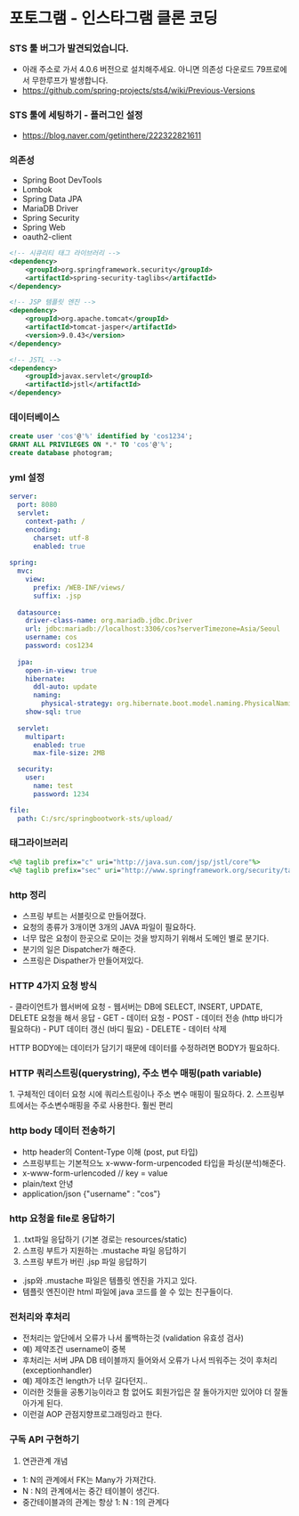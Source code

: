 # 포토그램 - 인스타그램 클론 코딩

### STS 툴 버그가 발견되었습니다.
- 아래 주소로 가서 4.0.6 버전으로 설치해주세요. 아니면 의존성 다운로드 79프로에서 무한루프가 발생합니다.
- https://github.com/spring-projects/sts4/wiki/Previous-Versions

### STS 툴에 세팅하기 - 플러그인 설정
- https://blog.naver.com/getinthere/222322821611

### 의존성

- Spring Boot DevTools
- Lombok
- Spring Data JPA
- MariaDB Driver
- Spring Security
- Spring Web
- oauth2-client

```xml
<!-- 시큐리티 태그 라이브러리 -->
<dependency>
	<groupId>org.springframework.security</groupId>
	<artifactId>spring-security-taglibs</artifactId>
</dependency>

<!-- JSP 템플릿 엔진 -->
<dependency>
	<groupId>org.apache.tomcat</groupId>
	<artifactId>tomcat-jasper</artifactId>
	<version>9.0.43</version>
</dependency>

<!-- JSTL -->
<dependency>
	<groupId>javax.servlet</groupId>
	<artifactId>jstl</artifactId>
</dependency>
```

### 데이터베이스

```sql
create user 'cos'@'%' identified by 'cos1234';
GRANT ALL PRIVILEGES ON *.* TO 'cos'@'%';
create database photogram;
```

### yml 설정

```yml
server:
  port: 8080
  servlet:
    context-path: /
    encoding:
      charset: utf-8
      enabled: true
    
spring:
  mvc:
    view:
      prefix: /WEB-INF/views/
      suffix: .jsp
      
  datasource:
    driver-class-name: org.mariadb.jdbc.Driver
    url: jdbc:mariadb://localhost:3306/cos?serverTimezone=Asia/Seoul
    username: cos
    password: cos1234
    
  jpa:
    open-in-view: true
    hibernate:
      ddl-auto: update
      naming:
        physical-strategy: org.hibernate.boot.model.naming.PhysicalNamingStrategyStandardImpl
    show-sql: true
      
  servlet:
    multipart:
      enabled: true
      max-file-size: 2MB

  security:
    user:
      name: test
      password: 1234   

file:
  path: C:/src/springbootwork-sts/upload/
```

### 태그라이브러리

```jsp
<%@ taglib prefix="c" uri="http://java.sun.com/jsp/jstl/core"%>
<%@ taglib prefix="sec" uri="http://www.springframework.org/security/tags"%>
```


### http 정리
- 스프링 부트는 서블릿으로 만들어졌다.
- 요청의 종류가 3개이면 3개의 JAVA 파일이 필요하다.
- 너무 많은 요청이 한곳으로 모이는 것을 방지하기 위해서 도메인 별로 분기다.
- 분기의 일은 Dispatcher가 해준다.
- 스프링은 Dispather가 만들어져있다.

<h3>HTTP 4가지 요청 방식 </h3>
- 클라이언트가 웹서버에 요청
- 웹서버는 DB에 SELECT, INSERT, UPDATE, DELETE 요청을 해서 응답
- GET - 데이터 요청
- POST - 데이터 전송 (http 바디가 필요하다)
- PUT 데이터 갱신 (바디 필요)
- DELETE - 데이터 삭제

HTTP BODY에는 데이터가 담기기 때문에 데이터를 수정하려면 BODY가 필요하다.


<h3> HTTP 쿼리스트링(querystring), 주소 변수 매핑(path variable) </h3>
1. 구체적인 데이터 요청 시에 쿼리스트링이나 주소 변수 매핑이 필요하다.
2. 스프링부트에서는 주소변수매핑을 주로 사용한다. 훨씬 편리

<h3>http body 데이터 전송하기</h3>

- http header의 Content-Type 이해 (post, put 타입)
- 스프링부트는 기본적으노 x-www-form-urpencoded 타입을 파싱(분석)해준다.
- x-www-form-urlencoded // key = value
- plain/text 안녕
- application/json {"username" : "cos"}


<h3>http 요청을 file로 응답하기</h3>

1. .txt파일 응답하기 (기본 경로는 resources/static)
2. 스프링 부트가 지원하는 .mustache 파일 응답하기
3. 스프링 부트가 버린 .jsp 파일 응답하기

- .jsp와 .mustache 파일은 템플릿 엔진을 가지고 있다.
- 템플릿 엔진이란 html 파일에 java 코드를 쓸 수 있는 친구들이다.

### 전처리와 후처리
- 전처리는 앞단에서 오류가 나서 롤백하는것 (validation 유효성 검사)
- 예) 제약조건 username이 중복
- 후처리는 서버 JPA DB 테이블까지 들어와서 오류가 나서 띄워주는 것이 후처리(exceptionhandler)
- 예) 제야조건 length가 너무 길다던지..
- 이러한 것들을 공통기능이라고 함 없어도 회원가입은 잘 돌아가지만 있어야 더 잘돌아가게 된다.
- 이런걸 AOP 관점지향프로그래밍라고 한다.

### 구독 API 구현하기

1. 연관관계 개념
- 1: N의 관계에서 FK는 Many가 가져간다.
- N : N의 관계에서는 중간 테이블이 생긴다.
- 중간테이블과의 관계는 항상 1: N : 1의 관계다

